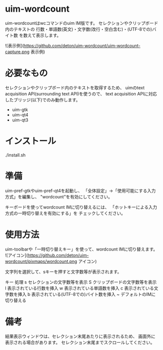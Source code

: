 uim-wordcount
=============

uim-wordcountはwcコマンドのuim IM版です。
セレクションやクリップボード内のテキストの
行数・単語数(英文)・文字数(改行・空白含む)・(UTF-8での)バイト数
を数えて表示します。

![表示例](https://github.com/deton/uim-wordcount/uim-wordcount-capture.png 表示例)

必要なもの
==========

セレクションやクリップボード内のテキストを取得するため、
uimのtext acquisition API(surrounding text API)を使うので、
text acquisition APIに対応したブリッジ(以下)でのみ動作します。

  * uim-gtk
  * uim-qt4
  * uim-qt3

インストール
============

./install.sh

準備
====

uim-pref-gtkやuim-pref-qt4を起動し、
「全体設定」→「使用可能にする入力方式」を編集し、
"wordcount"を有効にしてください。

キーボードを使ってwordcount IMに切り替えるには、
「ホットキーによる入力方式の一時切り替えを有効にする」を
チェックしてください。

使用方法
========

uim-toolbarや「一時切り替えキー」を使って、wordcount IMに切り替えます。
![アイコン](https://github.com/deton/uim-wordcount/pixmaps/wordcount.png アイコン)

文字列を選択して、sキーを押すと文字数等が表示されます。

キー 処理
s    セレクションの文字数等を表示
S    クリップボードの文字数等を表示
l    表示されている行数を挿入
w    表示されている単語数を挿入
c    表示されている文字数を挿入
b    表示されている(UTF-8での)バイト数を挿入
~    デフォルトのIMに切り替える

備考
====

結果表示ウィンドウは、セレクション末尾あたりに表示されるため、
画面外に表示される場合があります。
セレクション末尾までスクロールしてください。
